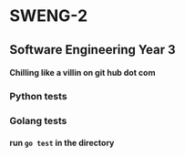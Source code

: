 # SWENG-2
## Software Engineering Year 3 

#### Chilling like a villin on git hub dot com

### Python tests



### Golang tests
#### run `go test` in the directory
